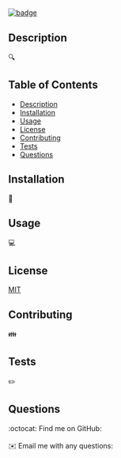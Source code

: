 
  <h1 align="center"></h1>
  
  [![badge](https://img.shields.io/badge/license-MIT-brightgreen)](https://shields.io)

  ## Description
  🔍 

  ## Table of Contents
  - [Description](#description)
  - [Installation](#installation)
  - [Usage](#usage)
  - [License](#license)
  - [Contributing](#contributing)
  - [Tests](#tests)
  - [Questions](#questions)

  ## Installation
  💾 

  ## Usage
  💻 

  ## License
  [MIT](https://opensource.org/licenses/MIT) 

  ## Contributing
  👪 

  ## Tests
  ✏️ 

  ## Questions
  :octocat: Find me on GitHub: [](https://github.com/)<br /><br />
  ✉️ Email me with any questions:  <br /><br />

  